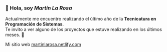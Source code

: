 ### 👋 Hola, soy *Martín La Rosa*
Actualmente me encuentro realizando el último año de la **Tecnicatura en Programación de Sistemas**.  
Te invito a ver alguno de los proyectos que estuve realizando en los últimos meses. 🤙

Mi sitio web [martinlarosa.netlify.com](https://https://martinlarosa.netlify.app/)

<!--
**MartinLaRosa27/MartinLaRosa27** is a ✨ _special_ ✨ repository because its `README.md` (this file) appears on your GitHub profile.

Here are some ideas to get you started:

- 🔭 I’m currently working on ...
- 🌱 I’m currently learning ...
- 👯 I’m looking to collaborate on ...
- 🤔 I’m looking for help with ...
- 💬 Ask me about ...
- 📫 How to reach me: ...
- 😄 Pronouns: ...
- ⚡ Fun fact: ...
-->
